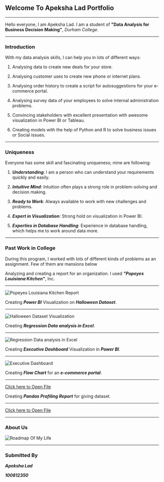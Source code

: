 ## Welcome To Apeksha Lad Portfolio
---

Hello everyone, I am Apeksha Lad. I am a student of **"Data Analysis for Business Decision Making"**, _Durham College_.

---
### Introduction


With my data analysis skills, I can help you in lots of different ways:

  1. Analysing data to create new deals for your store.

  2. Analysing customer uses to create new phone or internet plans.

  3. Analysing order history to create a script for autosuggestions for your e-commerce portal.

  4. Analysing survey data of your employees to solve internal administration problems.

  5. Convincing stakeholders with excellent presentation with awesome visualization in Power BI or Tableau. 

  6. Creating models with the help of Python and R to solve business issues or Social issues.


---

### Uniqueness 


Everyone has some skill and fascinating uniqueness; mine are following:

  1. **_Understanding_**: I am a person who can understand your requirements quickly and easily.
  
  2. **_Intuitive Mind_**: Intuition often plays a strong role in problem-solving and decision making.
  
  3. **_Ready to Work_**: Always available to work with new challenges and problems.
  
  4. **_Expert in Visualization_**: Strong hold on visualization in Power BI.

  5. **_Experties in Database Handling_**: Experience in database handling, which helps me to work around data more.


---

### Past Work in College


During this program, I worked with lots of different kinds of problems as an assignment. Few of them are mansions below 

Analyzing and creating a report for an organization. I used _**"Popeyes Louisiana Kitchen"**_, Inc. 
___

![Popeyes Louisiana Kitchen Report](https://apekshalad10.github.io/Apeksha_Lad_Portfolio/1.png "Popeyes Louisiana Kitchen")

Creating **_Power BI_** Visualization on **_Halloween Dataset_**. 
___

![Halloween Dataset Visualization](https://apekshalad10.github.io/Apeksha_Lad_Portfolio/2.png "Halloween Dataset Visualization")

Creating _**Regression Data analysis in Excel**_. 
___

![Regression Data analysis in Excel](https://apekshalad10.github.io/Apeksha_Lad_Portfolio/3.png "Regression Data analysis in Excel")

Creating **_Executive Dashboard_** Visualization in **_Power BI_**.
___

![Executive Dashboard](https://apekshalad10.github.io/Apeksha_Lad_Portfolio/4.png "Executive Dashboard")

Creating **_Flow Chart_** for an **_e-commerce portal_**. 
___

[Click here to Open File](https://apekshalad10.github.io/Apeksha_Lad_Portfolio/5.pdf)

Creating **_Pandas Profiling Report_** for giving dataset. 
___

[Click here to Open File](https://apekshalad10.github.io/Apeksha_Lad_Portfolio/6.html)

---
### About Us

![Roadmap Of My Life](https://apekshalad10.github.io/Apeksha_Lad_Portfolio/roadmap.png "Roadmap Of My Life")

---
### Submitted By

_**Apeksha Lad**_

_**100812350**_

